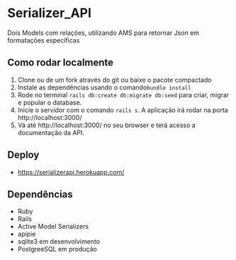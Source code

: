 
# Serializer_API
Dois Models com relações, utilizando AMS para retornar Json em formatações específicas

##  Como rodar localmente
1. Clone ou de um fork através do git ou baixe o pacote compactado
2. Instale as dependências usando o comando`bundle install`
3. Rode no terminal `rails db:create db:migrate db:seed` para criar, migrar e popular o database.
4. Inicie o servidor com o comando `rails s`. A aplicação irá rodar na porta http://localhost:3000/ 
5. Vá até http://localhost:3000/ no seu browser e terá acesso a documentação da API.

## Deploy
- https://serializerapi.herokuapp.com/

## Dependências
- Ruby
- Rails
- Active Model Serializers
- apipie
- sqlite3 em desenvolvimento
- PostgreeSQL em produção





